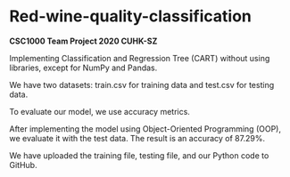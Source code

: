 # Red-wine-quality-classification

**CSC1000 Team Project 2020 CUHK-SZ**

Implementing Classification and Regression Tree (CART) without using libraries, except for NumPy and Pandas.

We have two datasets: train.csv for training data and test.csv for testing data.

To evaluate our model, we use accuracy metrics.

After implementing the model using Object-Oriented Programming (OOP), we evaluate it with the test data. The result is an accuracy of 87.29%.

We have uploaded the training file, testing file, and our Python code to GitHub.
